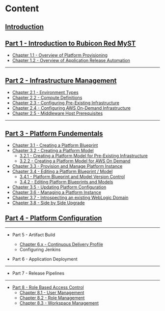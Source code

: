 # Content

## [Introduction](README.md)

## [Part 1 - Introduction to Rubicon Red MyST](part1/part1.md)
* [Chapter 1.1 - Overview of Platform Provisioning](part1/overviewPlatformProvisioning/overviewPlatformProvisioning.md)
* [Chapter 1.2 - Overview of Application Release Automation](part1/overviewApplicationReleaseAutomation/overviewApplicationReleaseAutomation.md)

---

## [Part 2 - Infrastructure Management](part2/part2.md)
* [Chapter 2.1 - Environment Types](/part2/2.1.environmentTypes/2.1.0.environmentTypes.md)
* [Chapter 2.2 - Compute Definitions](/part2/2.2.computeDefinitions/2.2.0.computeDefinitions.md)
* [Chapter 2.3 - Configuring Pre-Existing Infrastructure](/part2/2.3.preExistingInfrastructure/2.3.0.preExistingInfrastructure.md)
* [Chapter 2.4 - Configuring AWS On-Demand Infrastructure](/part2/2.4.awsOnDemand/2.4.0.awsOnDemand.md)
* [Chapter 2.5 - Middleware Host Prerequisites](/part2/2.5.middlewareHosts/2.5.0.middlewareHosts.md)

---

## [Part 3 - Platform Fundementals](part3/part3.md)
* [Chapter 3.1 - Creating a Platform Blueprint](part3/3.1.createPlatformBlueprint/3.1.0.createPlatformBlueprint.md)   
* [Chapter 3.2 - Creating a Platform Model](part3/3.2.createPlatformModel/3.2.0.createPlatformModel.md)
    * [3.2.1 - Creating a Platform Model for Pre-Existing Infrastructure](part3/3.2.createPlatformModel/3.2.1.createPlatformModelPreExisting.md)
    * [3.2.2 - Creating a Platform Model for AWS On Demand](part3/3.2.createPlatformModel/3.2.2.createPlatformModelAwsOnDemand.md)
* [Chapter 3.3 - Provision and Manage Platform Instance](part3/3.3.provisionPlatformInstance/3.3.0.provisionPlatformInstance.md)
* [Chapter 3.4 - Editing a Platform Blueprint / Model](part3/3.4.editPlatformBlueprint/3.4.0.editPlatformBlueprint.md)
    * [3.4.1 - Platform Blueprint and Model Version Control](part3/3.4.editPlatformBlueprint/3.4.1.platformVersionControl.md)
    * [3.4.2 - Editing Platform Blueprints and Models](part3/3.4.editPlatformBlueprint/3.4.2.platformBlueprintEditor.md)
* [Chapter 3.5 - Updating Platform Configuration](part3/3.5.updatingPlatformConfiguration/3.5.0.updatingPlatformConfiguration.md)
* [Chapter 3.6 - Managing a Platform Instance](part3/3.6.managingPlatformInstances/3.6.0.managingPlatformInstances.md)
* [Chapter 3.7 - Introspecting an existing WebLogic Domain](part3/3.7.introspectPlatformBlueprint/3.7.0.introspectPlatformBlueprint.md)
* [Chapter 3.8 - Side by Side Upgrade](part3/3.8.sideBySideUpgrade/3.8.0.sideBySideUpgrade.md)

## [Part 4 - Platform Configuration](part4/part4.md)

---

* Part 5 - Artifact Build
  * [Chapter 6.x - Continuous Delivery Profile](part6/continuousDeliverProfile/continuousDeliverProfile.md)
  * Configuring Jenkins

* Part 6 - Application Deployment

---

* Part 7 - Release Pipelines

---

* [Part 8 - Role Based Access Control](rbac/rbac.md)
  * [Chapter 8.1 - User Management](part8/userManagement/userManagement.md)
  * [Chapter 8.2 - Role Management](part8/roleManagement/roleManagement.md)
  * [Chapter 8.3 - Workspace Management](part8/workspaceManagement/workspaceManagement.md)


